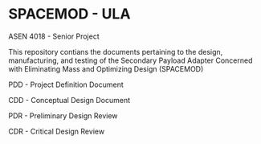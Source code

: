 # SPACEMOD - ULA
ASEN 4018 - Senior Project

This repository contians the documents pertaining to the design, manufacturing, and testing of the Secondary Payload Adapter Concerned with Eliminating Mass and Optimizing Design (SPACEMOD)

PDD - Project Definition Document

CDD - Conceptual Design Document

PDR - Preliminary Design Review

CDR - Critical Design Review
